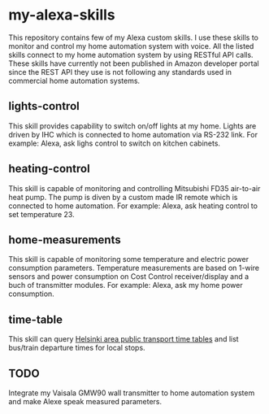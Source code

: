 # my-alexa-skills
This repository contains few of my Alexa custom skills. I use these skills to monitor and control my home automation system with voice. All the listed skills connect to my home automation system by using RESTful API calls. These skills have currently not been published in Amazon developer portal since the REST API they use is not following any standards used in commercial home automation systems.

## lights-control
This skill provides capability to switch on/off lights at my home. Lights are driven by IHC which is connected to home automation via RS-232 link. For example: Alexa, ask lighs control to switch on kitchen cabinets. 

## heating-control
This skill is capable of monitoring and controlling Mitsubishi FD35 air-to-air heat pump. The pump is diven by a custom made IR remote which is connected to home automation. For example: Alexa, ask heating control to set temperature 23.

## home-measurements
This skill is capable of monitoring some temperature and electric power consumption parameters. Temperature measurements are based on 1-wire sensors and power consumption on Cost Control receiver/display and a buch of transmitter modules. For example: Alexa, ask my home power consumption.

## time-table
This skill can query [Helsinki area public transport time tables](http://developer.reittiopas.fi/pages/fi/http-get-interface-version-2.php?lang=EN) and list bus/train departure times for local stops.

## TODO
Integrate my Vaisala GMW90 wall transmitter to home automation system and make Alexe speak measured parameters.
